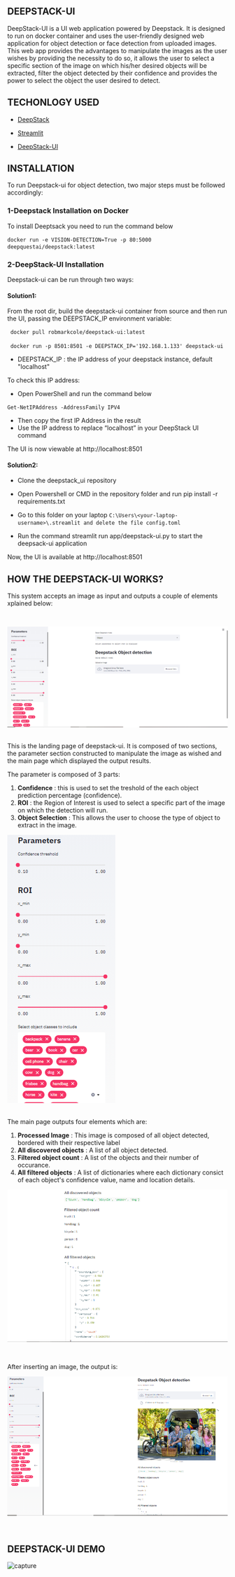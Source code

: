 ## DEEPSTACK-UI

DeepStack-UI is a UI web application powered by Deepstack. It is designed to run on docker container and uses the user-friendly designed web application for object detection or
face detection from uploaded images.
This web app provides the advantages to manipulate the images as the user wishes by providing the 
necessity to do so, it allows the user to select a specific section of the image on which his/her desired objects will be extracted, filter
the object detected by their confidence and provides the power to select the object the user desired to detect.



## TECHONLOGY USED

* [DeepStack](https://docs.deepstack.cc/)

* [Streamlit](https://docs.streamlit.io/en/stable/)

* [DeepStack-UI](https://github.com/robmarkcole/deepstack-ui)


## INSTALLATION

To run Deepstack-ui for object detection, two major steps must be followed accordingly:


### 1-Deepstack Installation on Docker
To install Deeptsack you need to run the command below 
```
docker run -e VISION-DETECTION=True -p 80:5000 deepquestai/deepstack:latest
```

### 2-DeepStack-UI Installation
Deepstack-ui can be run through two ways:

#### Solution1:
From the root dir, build the deepstack-ui container from source and then run the UI, passing the DEEPSTACK_IP environment variable:

     docker pull robmarkcole/deepstack-ui:latest

     docker run -p 8501:8501 -e DEEPSTACK_IP='192.168.1.133' deepstack-ui

- DEEPSTACK_IP : the IP address of your deepstack instance, default "localhost"

To check this IP address:
- Open PowerShell and run the command below
```
Get-NetIPAddress -AddressFamily IPV4
```
- Then copy the first IP Address in the result
- Use the IP address to replace “localhost” in your DeepStack UI command

The UI is now viewable at http://localhost:8501

#### Solution2:

   * Clone the deepstack_ui repository
	
   * Open Powershell or CMD in the repository folder and run pip install -r requirements.txt

   * Go to this folder on your laptop
 		``` C:\Users\<your-laptop-username>\.streamlit and delete the file config.toml ```
	
   * Run the command streamlit run app/deepstack-ui.py to start the deepsack-ui application


Now, the UI is available at http://localhost:8501


## HOW THE DEEPSTACK-UI WORKS?

This system accepts an image as input and outputs a couple of elements xplained below:



<br>

![capture1](https://github.com/memudualimatou/AdmissionApp2/blob/main/image1.jpg)

<br>
This is the landing page of deepstack-ui. It is composed of two sections, the parameter section constructed to manipulate the image as wished and the main page which displayed
the output results. 

The parameter is composed of 3 parts:
1. **Confidence**  : this is used to set the treshold of the each object prediction percentage (confidence).
2. **ROI** : the Region of Interest is used to select a specific part of the image on which the detection will run.
3. **Object Selection** : This allows the user to choose the type of object to extract in the image.

![capture](https://github.com/memudualimatou/AdmissionApp2/blob/main/Capture002.PNG)

<br>
The main page outputs four elements which are:

1. **Processed Image** : This image is composed of all object detected, bordered with their respective label
2. **All discovered objects** : A list of all object detected.
3. **Filtered object count** : A list of the objects and their number of occurance.
4. **All filtered objects** : A list of dictionaries where each dictionary consict of each object's confidence value, name and location details.


![capture](https://github.com/memudualimatou/AdmissionApp2/blob/main/Capture996.PNG)


<br>

After inserting an image, the output is: 

![capture](https://github.com/memudualimatou/AdmissionApp2/blob/main/Capture777.PNG)



<br>


## DEEPSTACK-UI DEMO

![capture](https://github.com/memudualimatou/AdmissionApp2/blob/main/gif1.gif)







